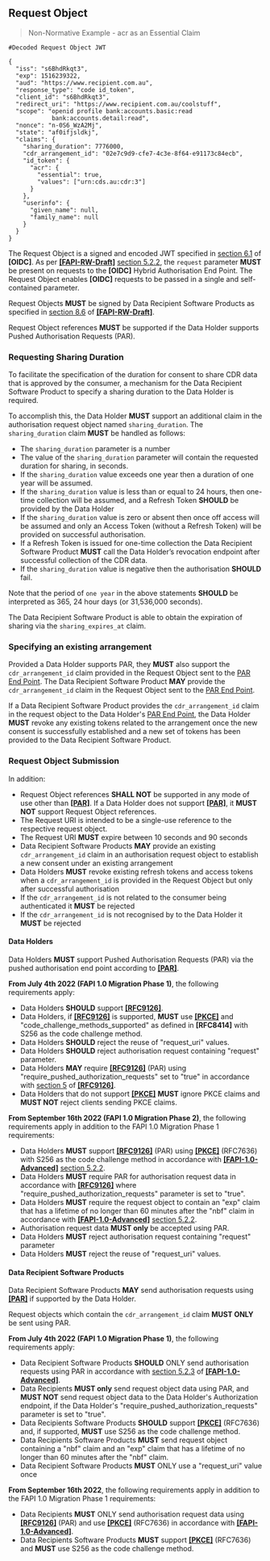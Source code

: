 <a id="request-object"></a>
## Request Object

> Non-Normative Example - acr as an Essential Claim

```
#Decoded Request Object JWT

{
  "iss": "s6BhdRkqt3",
  "exp": 1516239322,
  "aud": "https://www.recipient.com.au",
  "response_type": "code id_token",
  "client_id": "s6BhdRkqt3",
  "redirect_uri": "https://www.recipient.com.au/coolstuff",
  "scope": "openid profile bank:accounts.basic:read
            bank:accounts.detail:read",
  "nonce": "n-0S6_WzA2Mj",
  "state": "af0ifjsldkj",
  "claims": {
    "sharing_duration": 7776000,
    "cdr_arrangement_id": "02e7c9d9-cfe7-4c3e-8f64-e91173c84ecb",
    "id_token": {
      "acr": {
        "essential": true,
        "values": ["urn:cds.au:cdr:3"]
      }
    },
    "userinfo": {
      "given_name": null,
      "family_name": null
    }
  }
}
```

The Request Object is a signed and encoded JWT specified in [section 6.1](https://openid.net/specs/openid-connect-core-1_0.html#RequestObject) of **[OIDC]**.  As per **[[FAPI-RW-Draft]](#nref-FAPI-RW-Draft)** [section 5.2.2](https://openid.net/specs/openid-financial-api-part-2.html#authorization-server), the `request` parameter **MUST** be present on requests to the **[OIDC]** Hybrid Authorisation End Point. The Request Object enables **[OIDC]** requests to be passed in a single and self-contained parameter.

Request Objects **MUST** be signed by Data Recipient Software Products as specified in [section 8.6](https://openid.net/specs/openid-financial-api-part-2.html#jws-algorithm-considerations) of **[[FAPI-RW-Draft]](#nref-FAPI-RW-Draft)**.

Request Object references **MUST** be supported if the Data Holder supports Pushed Authorisation Requests (PAR).

### Requesting Sharing Duration
To facilitate the specification of the duration for consent to share CDR data that is approved by the consumer, a mechanism for the Data Recipient Software Product to specify a sharing duration to the Data Holder is required.

To accomplish this, the Data Holder **MUST** support an additional claim in the authorisation request object named `sharing_duration`.  The `sharing_duration` claim **MUST** be handled as follows:

- The `sharing_duration` parameter is a number
- The value of the `sharing_duration` parameter will contain the requested duration for sharing, in seconds.
- If the `sharing_duration` value exceeds one year then a duration of one year will be assumed.
-	If the `sharing_duration` value is less than or equal to 24 hours, then one-time collection will be assumed, and a Refresh Token **SHOULD** be provided by the Data Holder
- If the `sharing_duration` value is zero or absent then once off access will be assumed and only an Access Token (without a Refresh Token) will be provided on successful authorisation.
-	If a Refresh Token is issued for one-time collection the Data Recipient Software Product **MUST** call the Data Holder’s revocation endpoint after successful collection of the CDR data.
- If the `sharing_duration` value is negative then the authorisation **SHOULD** fail.

Note that the period of `one year` in the above statements **SHOULD** be interpreted as 365, 24 hour days (or 31,536,000 seconds).

The Data Recipient Software Product is able to obtain the expiration of sharing via the `sharing_expires_at` claim.

### Specifying an existing arrangement
Provided a Data Holder supports PAR, they **MUST** also support the ``cdr_arrangement_id`` claim provided in the Request Object sent to the [PAR End Point](#pushed-authorisation-end-point). The Data Recipient Software Product **MAY** provide the ``cdr_arrangement_id`` claim in the Request Object sent to the [PAR End Point](#pushed-authorisation-end-point).

If a Data Recipient Software Product provides the ``cdr_arrangement_id`` claim in the request object to the Data Holder's [PAR End Point](#pushed-authorisation-end-point), the Data Holder **MUST** revoke any existing tokens related to the arrangement once the new consent is successfully established and a new set of tokens has been provided to the Data Recipient Software Product.


### Request Object Submission

In addition:

* Request Object references **SHALL NOT** be supported in any mode of use other than **[[PAR]](#nref-PAR)**. If a Data Holder does not support **[[PAR]](#nref-PAR)**, it **MUST NOT** support Request Object references.
*	The Request URI is intended to be a single-use reference to the respective request object.
* The Request URI **MUST** expire between 10 seconds and 90 seconds
* Data Recipient Software Products **MAY** provide an existing ``cdr_arrangement_id`` claim in an authorisation request object to establish a new consent under an existing arrangement
* Data Holders **MUST** revoke existing refresh tokens and access tokens when a ``cdr_arrangement_id`` is provided in the Request Object but only after successful authorisation
* If the ``cdr_arrangement_id`` is not related to the consumer being authenticated it **MUST** be rejected
* If the ``cdr_arrangement_id`` is not recognised by to the Data Holder it **MUST** be rejected

#### Data Holders

Data Holders **MUST** support Pushed Authorisation Requests (PAR) via the pushed authorisation end point according to **[[PAR]](#nref-PAR)**.

**From July 4th 2022 (FAPI 1.0 Migration Phase 1)**, the following requirements apply:

* Data Holders **SHOULD** support **[[RFC9126]](#nref-RFC9126)**.
* Data Holders, if **[[RFC9126]](#nref-RFC9126)** is supported, **MUST** use **[[PKCE]](#nref-PKCE)** and "code_challenge_methods_supported" as defined in **[RFC8414]** with S256 as the code challenge method.
*	Data Holders **SHOULD** reject the reuse of "request_uri" values.
* Data Holders **SHOULD** reject authorisation request containing "request" parameter.
* Data Holders **MAY** require **[[RFC9126]](#nref-RFC9126)** (PAR) using "require_pushed_authorization_requests" set to "true" in accordance with [section 5](https://datatracker.ietf.org/doc/html/draft-ietf-oauth-par#section-5) of **[[RFC9126]](#nref-RFC9126)**.
*	Data Holders that do not support **[[PKCE]](#nref-PKCE)** **MUST** ignore PKCE claims and **MUST NOT** reject clients sending PKCE claims.

**From September 16th 2022 (FAPI 1.0 Migration Phase 2)**, the following requirements apply in addition to the FAPI 1.0 Migration Phase 1 requirements:

* Data Holders **MUST** support **[[RFC9126]](#nref-RFC9126)** (PAR) using **[[PKCE]](#nref-PKCE)** (RFC7636) with S256 as the code challenge method in accordance with **[[FAPI-1.0-Advanced]](#nref-FAPI-1-0-Advanced)** [section 5.2.2](https://openid.net/specs/openid-financial-api-part-2-1_0.html#authorization-server).
*	Data Holders **MUST** require PAR for authorisation request data in accordance with **[[RFC9126]](#nref-RFC9126)** where "require_pushed_authorization_requests" parameter is set to "true".
*	Data Holders **MUST** require the request object to contain an "exp" claim that has a lifetime of no longer than 60 minutes after the "nbf" claim in accordance with **[[FAPI-1.0-Advanced]](#nref-FAPI-1-0-Advanced)** [section 5.2.2](https://openid.net/specs/openid-financial-api-part-2-1_0.html#authorization-server).
* Authorisation request data **MUST only** be accepted using PAR.
* Data Holders **MUST** reject authorisation request containing "request" parameter
*	Data Holders **MUST** reject the reuse of "request_uri" values.

#### Data Recipient Software Products

Data Recipient Software Products **MAY** send authorisation requests using **[[PAR]](#nref-PAR)** if supported by the Data Holder.

Request objects which contain the ``cdr_arrangement_id`` claim **MUST ONLY** be sent using PAR.

**From July 4th 2022 (FAPI 1.0 Migration Phase 1)**, the following requirements apply:

* Data Recipient Software Products **SHOULD** ONLY send authorisation requests using PAR in accordance with [section 5.2.3](https://openid.net/specs/openid-financial-api-part-2-1_0.html#confidential-client) of **[[FAPI-1.0-Advanced]](#nref-FAPI-1-0-Advanced)**.
* Data Recipients **MUST only** send request object data using PAR, and **MUST NOT** send request object data to the Data Holder's Authorization endpoint, if the Data Holder's "require_pushed_authorization_requests" parameter is set to "true".
*	Data Recipients Software Products **SHOULD** support **[[PKCE]](#nref-PKCE)** (RFC7636) and, if supported, **MUST** use S256 as the code challenge method.
*	Data Recipients Software Products **MUST** send request object containing a "nbf" claim and an "exp" claim that has a lifetime of no longer than 60 minutes after the "nbf" claim.
* Data Recipient Software Products **MUST** ONLY use a "request_uri" value once

**From September 16th 2022**, the following requirements apply in addition to the FAPI 1.0 Migration Phase 1 requirements:

* Data Recipients **MUST** ONLY send authorisation request data using **[[RFC9126]](#nref-RFC9126)** (PAR) and use **[[PKCE]](#nref-PKCE)** (RFC7636) in accordance with **[[FAPI-1.0-Advanced]](#nref-FAPI-1-0-Advanced)**.
*	Data Recipients Software Products **MUST** support **[[PKCE]](#nref-PKCE)** (RFC7636) and **MUST** use S256 as the code challenge method.
